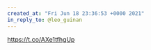 ```yaml
---
created_at: "Fri Jun 18 23:36:53 +0000 2021"
in_reply_to: @leo_guinan
---
```


https://t.co/AXe1tfhgUp